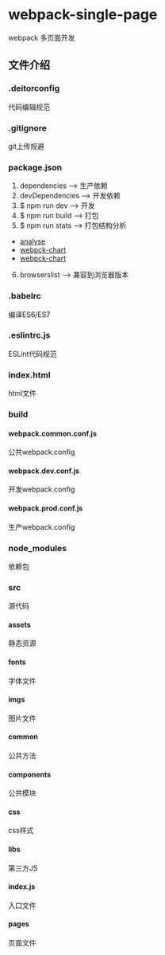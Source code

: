 # webpack-single-page

webpack 多页面开发

## 文件介绍

### .deitorconfig

代码编辑规范

### .gitignore

git上传规避

### package.json

1. dependencies --> 生产依赖
2. devDependencies --> 开发依赖
3. $ npm run dev --> 开发
4. $ npm run build --> 打包
5. $ npm run stats --> 打包结构分析
  + [analyse]('http://webpack.github.io/analyse/')
  + [webpck-chart]('https://alexkuz.github.io/webpack-chart/')
  + [webpck-chart]('https://alexkuz.github.io/stellar-webpack/')
6. browserslist --> 兼容到浏览器版本

### .babelrc

编译ES6/ES7

### .eslintrc.js

ESLint代码规范

### index.html

html文件

### build

#### webpack.common.conf.js

公共webpack.config

#### webpack.dev.conf.js

开发webpack.config

#### webpack.prod.conf.js

生产webpack.config

### node_modules

依赖包

### src

源代码

#### assets

静态资源

#### fonts

字体文件

#### imgs

图片文件

#### common

公共方法

#### components

公共模块

#### css

css样式

#### libs

第三方JS

#### index.js

入口文件

#### pages

页面文件

